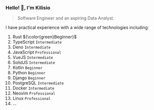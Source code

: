 
### Hello! 👋, I'm Kilisio

> Software Engineer and an aspiring Data Analyst.

I have practical experience with a wide range of technologies including: 

1. Rust ${\color{green}Beginner}$
2. TypeScript `Intermediate`
3. Deno `Intermediate`
4. JavaScript `Professional`
5. VueJS `Intermediate`
6. SolidJS `Intermediate`
7. Kotlin `Beginner`
8. Python `Beginner`
9. Django `Beginner`
10. PostgreSQL `Intermediate`
11. Docker `Intermediate`
12. Neovim `Professional`
13. Linux `Professional`
14. ...

